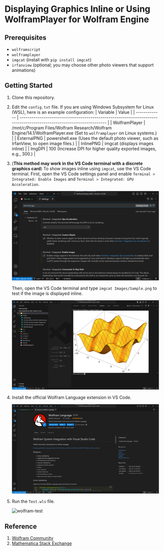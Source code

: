 # Displaying Graphics Inline or Using WolframPlayer for Wolfram Engine

## Prerequisites

- `wolframscript`
- `wolframplayer`
- `imgcat` (install with `pip install imgcat`)
- `irfanview` (optional; you may choose other photo viewers that support animations)

## Getting Started

1. Clone this repository.
2. Edit the `config.txt` file. If you are using Windows Subsystem for Linux (WSL), here is an example configuration:
   | Variable      | Value                                                                                                                  |
   | ------------- | ---------------------------------------------------------------------------------------------------------------------- |
   | WolframPlayer | /mnt/c/Program Files/Wolfram Research/Wolfram Engine/14.1/WolframPlayer.exe (Set to `wolframplayer` on Linux systems.) |
   | ExternalPNG   | powershell.exe (Uses the default photo viewer, such as IrfanView, to open image files.)                                |
   | InlinePNG     | imgcat (displays images inline)                                                                                        |
   | ImgDPI        | 100 (Increase DPI for higher quality exported images, e.g., 300.)                                                      |

3. (**This method may work in the VS Code terminal with a discrete graphics card**)
   To show images inline using `imgcat`, use the VS Code terminal. 
   First, open the VS Code settings panel and enable `Terminal > Integrated: Enable Images` and `Terminal > Integrated: GPU Acceleration`. 

   ![vscode-terminal-enable-images](Images/VSCode-terminal-enable-images.png)

   Then, open the VS Code terminal and type `imgcat Images/Sample.png` to test if the image is displayed inline.

   ![vscode-terminal-imgcat-test](Images/VSCode-terminal-imgcat-test.png)

4. Install the official Wolfram Language extension in VS Code.

   ![vscode-official-wolfram-extension](Images/VSCode-official-wolfram-extension.png)

5. Run the `Test.wls` file.

   ![wolfram-test](Images/WolframTest.gif)


## Reference

1. [Wolfram Community](https://community.wolfram.com/groups/-/m/t/2864001)
2. [Mathematica Stack Exchange](https://mathematica.stackexchange.com/questions/258273/how-to-set-up-a-plot-viewer-for-wolfram-engine)